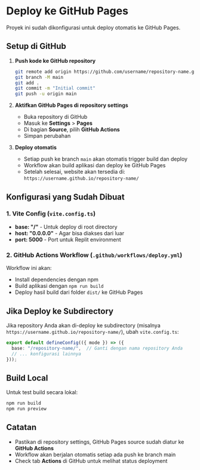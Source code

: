 # Deploy ke GitHub Pages

Proyek ini sudah dikonfigurasi untuk deploy otomatis ke GitHub Pages.

## Setup di GitHub

1. **Push kode ke GitHub repository**
   ```bash
   git remote add origin https://github.com/username/repository-name.git
   git branch -M main
   git add .
   git commit -m "Initial commit"
   git push -u origin main
   ```

2. **Aktifkan GitHub Pages di repository settings**
   - Buka repository di GitHub
   - Masuk ke **Settings** > **Pages**
   - Di bagian **Source**, pilih **GitHub Actions**
   - Simpan perubahan

3. **Deploy otomatis**
   - Setiap push ke branch `main` akan otomatis trigger build dan deploy
   - Workflow akan build aplikasi dan deploy ke GitHub Pages
   - Setelah selesai, website akan tersedia di: `https://username.github.io/repository-name/`

## Konfigurasi yang Sudah Dibuat

### 1. Vite Config (`vite.config.ts`)
- **base: "/"** - Untuk deploy di root directory
- **host: "0.0.0.0"** - Agar bisa diakses dari luar
- **port: 5000** - Port untuk Replit environment

### 2. GitHub Actions Workflow (`.github/workflows/deploy.yml`)
Workflow ini akan:
- Install dependencies dengan npm
- Build aplikasi dengan `npm run build`
- Deploy hasil build dari folder `dist/` ke GitHub Pages

## Jika Deploy ke Subdirectory

Jika repository Anda akan di-deploy ke subdirectory (misalnya `https://username.github.io/repository-name/`), ubah `vite.config.ts`:

```typescript
export default defineConfig(({ mode }) => ({
  base: "/repository-name/",  // Ganti dengan nama repository Anda
  // ... konfigurasi lainnya
}));
```

## Build Local

Untuk test build secara lokal:
```bash
npm run build
npm run preview
```

## Catatan
- Pastikan di repository settings, GitHub Pages source sudah diatur ke **GitHub Actions**
- Workflow akan berjalan otomatis setiap ada push ke branch main
- Check tab **Actions** di GitHub untuk melihat status deployment
